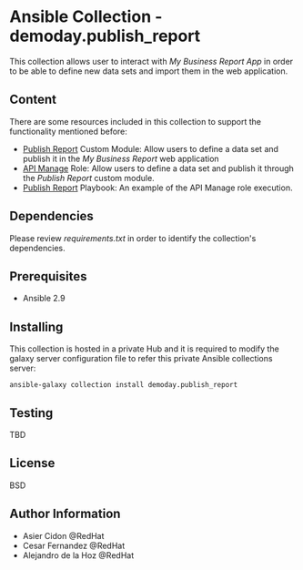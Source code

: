 # Ansible Collection - demoday.publish_report

This collection allows user to interact with _My Business Report App_ in order to be able to define new data sets and import them in the web application.

Content
-------

There are some resources included in this collection to support the functionality mentioned before:

- [Publish Report](./plugins/modules/publish_report.py) Custom Module: Allow users to define a data set and publish it in the _My Business Report_ web application
- [API Manage](./plugins/modules/publish_report.py) Role: Allow users to define a data set and publish it through the _Publish Report_ custom module.
- [Publish Report](./playbooks/publish_report.yml) Playbook: An example of the API Manage role execution.

Dependencies
------------

Please review _requirements.txt_ in order to identify the collection's dependencies.

Prerequisites
-------

- Ansible 2.9

Installing
-------

This collection is hosted in a private Hub and it is required to modify the galaxy server configuration file to refer this private Ansible collections server:

```$bash
ansible-galaxy collection install demoday.publish_report
```

Testing
-------

TBD

License
-------

BSD

Author Information
------------------

- Asier Cidon @RedHat
- Cesar Fernandez @RedHat
- Alejandro de la Hoz @RedHat